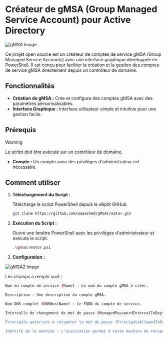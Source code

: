 # Créateur de gMSA (Group Managed Service Account) pour Active Directory

![gMSA Image](https://i.postimg.cc/TP7RPQf8/logogmsa.jpg) <!-- Remplace ce lien par une image pertinente pour ton projet -->

Ce projet open source est un créateur de comptes de service gMSA (Group Managed Service Accounts) avec une interface graphique développée en PowerShell. Il est conçu pour faciliter la création et la gestion des comptes de service gMSA directement depuis un contrôleur de domaine.

## Fonctionnalités

- **Création de gMSA :** Crée et configure des comptes gMSA avec des paramètres personnalisables.
- **Interface Graphique :** Interface utilisateur simple et intuitive pour une gestion facile.

## Prérequis

> [!WARNING]
> Le script doit être exécuté sur un contrôleur de domaine.
- **Compte :** Un compte avec des privilèges d'administrateur est nécessaire.

## Comment utiliser

1. **Téléchargement du Script :**

   Télécharge le script PowerShell depuis le dépôt GitHub.

   ```bash
   git clone https://github.com/waaashed/gMSACreator.git

2. **Exécution du Script :**

   Ouvre une fenêtre PowerShell avec les privilèges d'administrateur et exécute le script.

   ```bash
   .\gmsacreator.ps1

2. **Configuration :**

![gMSA2 Image](https://i.postimg.cc/7ZRsYTds/Capture.png)

Les champs à remplir sont :

   ```bash
Nom du compte de service (Name) : Le nom du compte gMSA à créer.

Description : Une description du compte gMSA.

Nom DNS complet (DNSHostName) : Le FQDN du compte de service.

Intervalle de changement de mot de passe (ManagedPasswordIntervalInDays) : L'intervalle en jours pour le changement automatique du mot de passe, par exemple 30.

Principals autorisés à récupérer le mot de passe (PrincipalsAllowedToRetrieveManagedPassword) : Les entités autorisées à récupérer le mot de passe.

Identité de la machine : L’association permet à cette machine de récupérer et d'utiliser les informations d'identification du compte de service géré.
   
